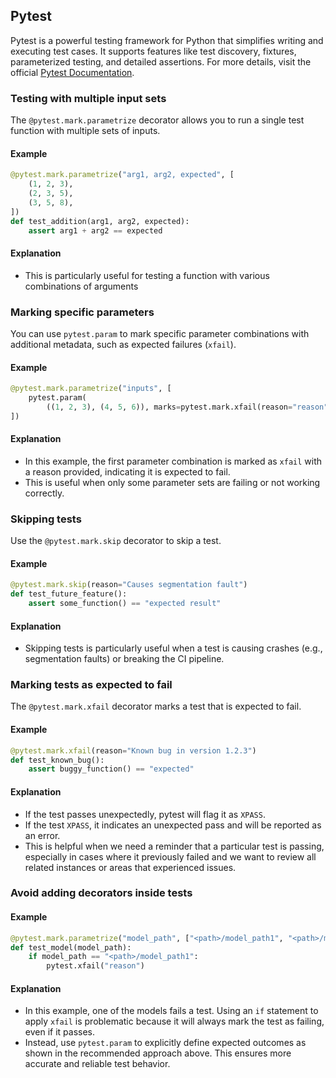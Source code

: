 ## Pytest

Pytest is a powerful testing framework for Python that simplifies writing and executing test cases. It supports features like test discovery, fixtures, parameterized testing, and detailed assertions. For more details, visit the official [Pytest Documentation](https://docs.pytest.org/en/latest/).


### Testing with multiple input sets

The `@pytest.mark.parametrize` decorator allows you to run a single test function with multiple sets of inputs.

#### Example

```python
@pytest.mark.parametrize("arg1, arg2, expected", [
    (1, 2, 3),
    (2, 3, 5),
    (3, 5, 8),
])
def test_addition(arg1, arg2, expected):
    assert arg1 + arg2 == expected
```

#### Explanation
- This is particularly useful for testing a function with various combinations of arguments

### Marking specific parameters

You can use `pytest.param` to mark specific parameter combinations with additional metadata, such as expected failures (`xfail`).

#### Example

```python
@pytest.mark.parametrize("inputs", [
    pytest.param(
        ((1, 2, 3), (4, 5, 6)), marks=pytest.mark.xfail(reason="reason"))
])
```

#### Explanation
- In this example, the first parameter combination is marked as `xfail` with a reason provided, indicating it is expected to fail.
- This is useful when only some parameter sets are failing or not working correctly.

### Skipping tests

Use the `@pytest.mark.skip` decorator to skip a test.

#### Example

```python
@pytest.mark.skip(reason="Causes segmentation fault")
def test_future_feature():
    assert some_function() == "expected result"
```

#### Explanation
- Skipping tests is particularly useful when a test is causing crashes (e.g., segmentation faults) or breaking the CI pipeline.

### Marking tests as expected to fail

The `@pytest.mark.xfail` decorator marks a test that is expected to fail.

#### Example

```python
@pytest.mark.xfail(reason="Known bug in version 1.2.3")
def test_known_bug():
    assert buggy_function() == "expected"
```

#### Explanation
- If the test passes unexpectedly, pytest will flag it as `XPASS`.
- If the test `XPASS`, it indicates an unexpected pass and will be reported as an error.
- This is helpful when we need a reminder that a particular test is passing, especially in cases where it previously failed and we want to review all related instances or areas that experienced issues.

### Avoid adding decorators inside tests

#### Example
```python
@pytest.mark.parametrize("model_path", ["<path>/model_path1", "<path>/model_path2"])
def test_model(model_path):
    if model_path == "<path>/model_path1":
        pytest.xfail("reason")
```

#### Explanation
- In this example, one of the models fails a test. Using an `if` statement to apply `xfail` is problematic because it will always mark the test as failing, even if it passes.
- Instead, use `pytest.param` to explicitly define expected outcomes as shown in the recommended approach above. This ensures more accurate and reliable test behavior.
